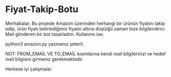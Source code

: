 # Fiyat-Takip-Botu

Merhabalar. Bu projede Amazon üzerinden herhangi bir ürünün fiyatını takip edip, ürün fiyatı belirlediğimiz fiyatın altına düştüğü zaman bize bilgilendirici Mail gönderen bir bot tasarladım. Kullanımı ise;

python3 amazon.py yazmanız yeterli.

NOT: FROM_EMAİL VE TO_EMAİL kısımlarına kendi mail bilgilerinizi ve hedef mail bilgisini girmeniz gerekmektedir.

Herkese iyi çalışmalar.
